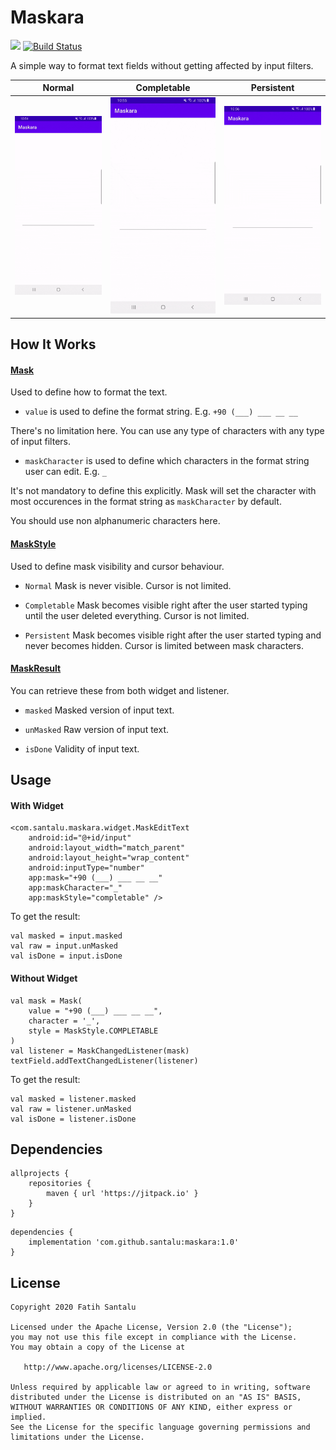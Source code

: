 # Maskara

[![](https://www.jitpack.io/v/santalu/maskara.svg)](https://www.jitpack.io/#santalu/maskara)
[![Build Status](https://travis-ci.org/santalu/maskara.svg?branch=master)](https://travis-ci.org/santalu/maskara)

A simple way to format text fields without getting affected by input filters.

| Normal        | Completable   | Persistent    |
| ------------- | ------------- | ------------- |
| <img src="./media/normal.gif" alt="maskara" title="Normal" />  | <img src="./media/completable.gif" alt="maskara" title="Completable" /> | <img src="./media/persistent.gif" alt="maskara" title="Persistent" />  |

## How It Works

#### [Mask](./library/src/main/java/com/santalu/maskara/Mask.kt)

Used to define how to format the text.

* `value` is used to define the format string. E.g. `+90 (___) ___ __ __`

There's no limitation here. You can use any type of characters with any type of input filters.

* `maskCharacter` is used to define which characters in the format string user can edit. E.g. `_`

It's not mandatory to define this explicitly. Mask will set the character with most occurences in the format string as `maskCharacter` by default.

You should use non alphanumeric characters here.

#### [MaskStyle](./library/src/main/java/com/santalu/maskara/MaskStyle.kt)

Used to define mask visibility and cursor behaviour.

* `Normal` Mask is never visible. Cursor is not limited.

* `Completable` Mask becomes visible right after the user started typing until the user deleted everything. Cursor is not limited.

* `Persistent` Mask becomes visible right after the user started typing and never becomes hidden. Cursor is limited between mask characters.

#### [MaskResult](./library/src/main/java/com/santalu/maskara/MaskResult.kt)

You can retrieve these from both widget and listener.

* `masked` Masked version of input text.

* `unMasked` Raw version of input text.

* `isDone` Validity of input text.

## Usage

#### With Widget

```
<com.santalu.maskara.widget.MaskEditText
    android:id="@+id/input"
    android:layout_width="match_parent"
    android:layout_height="wrap_content"
    android:inputType="number"
    app:mask="+90 (___) ___ __ __"
    app:maskCharacter="_"
    app:maskStyle="completable" />
```

To get the result:
```
val masked = input.masked
val raw = input.unMasked
val isDone = input.isDone
```

#### Without Widget

```
val mask = Mask(
    value = "+90 (___) ___ __ __",
    character = '_',
    style = MaskStyle.COMPLETABLE
)
val listener = MaskChangedListener(mask)
textField.addTextChangedListener(listener)
```

To get the result:
```
val masked = listener.masked
val raw = listener.unMasked
val isDone = listener.isDone
```

## Dependencies

```
allprojects {
    repositories {
        maven { url 'https://jitpack.io' }
    }
}
```

```
dependencies {
    implementation 'com.github.santalu:maskara:1.0'
}
```

## License

```
Copyright 2020 Fatih Santalu

Licensed under the Apache License, Version 2.0 (the "License");
you may not use this file except in compliance with the License.
You may obtain a copy of the License at

   http://www.apache.org/licenses/LICENSE-2.0

Unless required by applicable law or agreed to in writing, software
distributed under the License is distributed on an "AS IS" BASIS,
WITHOUT WARRANTIES OR CONDITIONS OF ANY KIND, either express or implied.
See the License for the specific language governing permissions and
limitations under the License.
```
